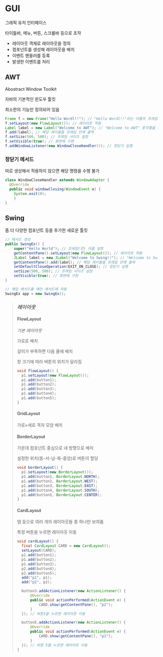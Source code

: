 # GUI
그래픽 유저 인터페이스

타이틀바, 메뉴, 버튼, 스크롤바 등으로 조작

- 레이아웃 객체로 레이아웃을 정의
- 컴포넌트를 생성해 레이아웃을 배치
- 이벤트 핸들러를 등록
- 발생한 이벤트를 처리
## AWT
Abostract Window Toolkit

자바의 기본적인 윈도우 툴킷

최소한의 기능만 정의되어 있음
```java
Frame f = new Frame("Hello Wordl!!"); // "Hello Wordl!!"라는 이름의 프레임 생성
f.setLayout(new FlowLayout()); // 레이아웃 적용
Label label = new Label("Welcome to AWT"); // "Welcome to AWT" 문자열을 레이블로 생성
f.add(label); // 해당 레이블을 프레임 안에 출력
f.setSize(500, 500); // 프레임 사이즈 설정
f.setVisible(true); // 화면에 구현
f.addWindowListener(new WindowCloseHandler()); // 창닫기 실행
```
### 창닫기 메서드
따로 생성해서 적용하지 않으면 해당 명령을 수행 불가
```java
class WindowCloseHandler extends WindowAdapter {
  @Override
  public void windowClosing(WindowEvent e) {
    System.exit(0);
	}
}
```
## Swing
좀 더 다양한 컴포넌트 등을 추가한 새로운 툴킷
```java
// 메서드 생성
public SwingEx() {
	super("Hello World"); // 프레임(창) 이름 설정
	getContentPane().setLayout(new FlowLayout()); // 레이아웃 적용
	JLabel label = new JLabel("Welcome to Swing!!"); // "Welcome to Swing" 문자열을 레이블로 생성
	getContentPane().add(label); // 해당 레이블을 프레임 안에 출력
	setDefaultCloseOperation(EXIT_ON_CLOSE); // 창닫기 실행
	setSize(500, 500); // 프레임 사이즈 설정
	setVisible(true); // 화면에 구현
}

// 해당 메서드를 메인 메서드에 적용
SwingEx app = new SwingEx();
```
> ### *레이아웃*
> #### FlowLayout
> *기본 레이아웃*
>
> 가로로 배치
>
> 길이가 부족하면 다음 줄에 배치
>
> 창 크기에 따라 버튼의 위치가 달라짐
> ```java
> void flowLayout() {
> 	p1.setLayout(new FlowLayout());
> 	p1.add(button1);
> 	p1.add(button2);
> 	p1.add(button3);
> 	p1.add(button4);
> 	p1.add(button5);
> }
> ```
> #### GridLayout
> 가로×세로 격자 모양 배치
> #### BorderLayout
> 가운데 컴포넌트 중심으로 네 방향으로 배치
>
> 설정한 위치(동-서-남-북-중앙)로 버튼이 할당
> ```java
> void borderLayout() {
> 	p1.setLayout(new BorderLayout());
> 	p1.add(button1, BorderLayout.NORTH);
> 	p1.add(button2, BorderLayout.WEST);
> 	p1.add(button3, BorderLayout.EAST);
> 	p1.add(button4, BorderLayout.SOUTH);
> 	p1.add(button5, BorderLayout.CENTER);
> }
> ```
> #### CardLayout
> 탭 등으로 여러 개의 레이아웃들 중 하나만 보여줌
>
> 특정 버튼을 누르면 레이아웃 이동
> ```java
> void cardLayout() {
> 	final CardLayout CARD = new CardLayout();
> 	setLayout(CARD);
> 	p1.add(button1);
> 	p1.add(button2);
> 	p1.add(button3);
> 	p2.add(button4);
> 	p2.add(button5);
> 	add("p1", p1);
> 	add("p2", p2);
>
> 	button3.addActionListener(new ActionListener() {
> 		@Override
> 		public void actionPerformed(ActionEvent e) {
> 			CARD.show(getContentPane(), "p2");
> 		}
> 	}); // 버튼3을 누르면 레이아웃 이동
>
> 	button5.addActionListener(new ActionListener() {
> 		@Override
> 		public void actionPerformed(ActionEvent e) {
> 			CARD.show(getContentPane(), "p1");
> 		}
> 	}); // 버튼 5를 누르면 레아아웃 이동
> }
> ```
